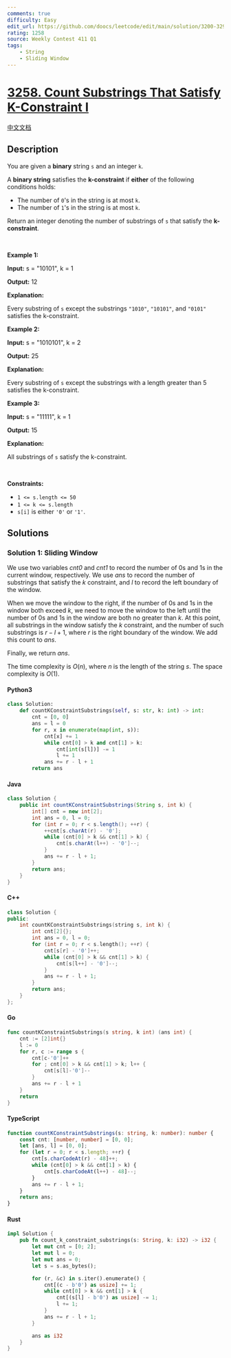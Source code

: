```yaml
---
comments: true
difficulty: Easy
edit_url: https://github.com/doocs/leetcode/edit/main/solution/3200-3299/3258.Count%20Substrings%20That%20Satisfy%20K-Constraint%20I/README_EN.md
rating: 1258
source: Weekly Contest 411 Q1
tags:
    - String
    - Sliding Window
---
```


<!-- problem:start -->

# [3258. Count Substrings That Satisfy K-Constraint I](https://leetcode.com/problems/count-substrings-that-satisfy-k-constraint-i)

[中文文档](/solution/3200-3299/3258.Count%20Substrings%20That%20Satisfy%20K-Constraint%20I/README.md)

## Description

<!-- description:start -->

<p>You are given a <strong>binary</strong> string <code>s</code> and an integer <code>k</code>.</p>

<p>A <strong>binary string</strong> satisfies the <strong>k-constraint</strong> if <strong>either</strong> of the following conditions holds:</p>

<ul>
	<li>The number of <code>0</code>&#39;s in the string is at most <code>k</code>.</li>
	<li>The number of <code>1</code>&#39;s in the string is at most <code>k</code>.</li>
</ul>

<p>Return an integer denoting the number of <span data-keyword="substring-nonempty">substrings</span> of <code>s</code> that satisfy the <strong>k-constraint</strong>.</p>

<p>&nbsp;</p>
<p><strong class="example">Example 1:</strong></p>

<div class="example-block">
<p><strong>Input:</strong> <span class="example-io">s = &quot;10101&quot;, k = 1</span></p>

<p><strong>Output:</strong> <span class="example-io">12</span></p>

<p><strong>Explanation:</strong></p>

<p>Every substring of <code>s</code> except the substrings <code>&quot;1010&quot;</code>, <code>&quot;10101&quot;</code>, and <code>&quot;0101&quot;</code> satisfies the k-constraint.</p>
</div>

<p><strong class="example">Example 2:</strong></p>

<div class="example-block">
<p><strong>Input:</strong> <span class="example-io">s = &quot;1010101&quot;, k = 2</span></p>

<p><strong>Output:</strong> <span class="example-io">25</span></p>

<p><strong>Explanation:</strong></p>

<p>Every substring of <code>s</code> except the substrings with a length greater than 5 satisfies the k-constraint.</p>
</div>

<p><strong class="example">Example 3:</strong></p>

<div class="example-block">
<p><strong>Input:</strong> <span class="example-io">s = &quot;11111&quot;, k = 1</span></p>

<p><strong>Output:</strong> <span class="example-io">15</span></p>

<p><strong>Explanation:</strong></p>

<p>All substrings of <code>s</code> satisfy the k-constraint.</p>
</div>

<p>&nbsp;</p>
<p><strong>Constraints:</strong></p>

<ul>
	<li><code>1 &lt;= s.length &lt;= 50 </code></li>
	<li><code>1 &lt;= k &lt;= s.length</code></li>
	<li><code>s[i]</code> is either <code>&#39;0&#39;</code> or <code>&#39;1&#39;</code>.</li>
</ul>

<!-- description:end -->

## Solutions

<!-- solution:start -->

### Solution 1: Sliding Window

We use two variables $\textit{cnt0}$ and $\textit{cnt1}$ to record the number of $0$s and $1$s in the current window, respectively. We use $\textit{ans}$ to record the number of substrings that satisfy the $k$ constraint, and $l$ to record the left boundary of the window.

When we move the window to the right, if the number of $0$s and $1$s in the window both exceed $k$, we need to move the window to the left until the number of $0$s and $1$s in the window are both no greater than $k$. At this point, all substrings in the window satisfy the $k$ constraint, and the number of such substrings is $r - l + 1$, where $r$ is the right boundary of the window. We add this count to $\textit{ans}$.

Finally, we return $\textit{ans}$.

The time complexity is $O(n)$, where $n$ is the length of the string $s$. The space complexity is $O(1)$.

<!-- tabs:start -->

#### Python3

```python
class Solution:
    def countKConstraintSubstrings(self, s: str, k: int) -> int:
        cnt = [0, 0]
        ans = l = 0
        for r, x in enumerate(map(int, s)):
            cnt[x] += 1
            while cnt[0] > k and cnt[1] > k:
                cnt[int(s[l])] -= 1
                l += 1
            ans += r - l + 1
        return ans
```

#### Java

```java
class Solution {
    public int countKConstraintSubstrings(String s, int k) {
        int[] cnt = new int[2];
        int ans = 0, l = 0;
        for (int r = 0; r < s.length(); ++r) {
            ++cnt[s.charAt(r) - '0'];
            while (cnt[0] > k && cnt[1] > k) {
                cnt[s.charAt(l++) - '0']--;
            }
            ans += r - l + 1;
        }
        return ans;
    }
}
```

#### C++

```cpp
class Solution {
public:
    int countKConstraintSubstrings(string s, int k) {
        int cnt[2]{};
        int ans = 0, l = 0;
        for (int r = 0; r < s.length(); ++r) {
            cnt[s[r] - '0']++;
            while (cnt[0] > k && cnt[1] > k) {
                cnt[s[l++] - '0']--;
            }
            ans += r - l + 1;
        }
        return ans;
    }
};
```

#### Go

```go
func countKConstraintSubstrings(s string, k int) (ans int) {
	cnt := [2]int{}
	l := 0
	for r, c := range s {
		cnt[c-'0']++
		for ; cnt[0] > k && cnt[1] > k; l++ {
			cnt[s[l]-'0']--
		}
		ans += r - l + 1
	}
	return
}
```

#### TypeScript

```ts
function countKConstraintSubstrings(s: string, k: number): number {
    const cnt: [number, number] = [0, 0];
    let [ans, l] = [0, 0];
    for (let r = 0; r < s.length; ++r) {
        cnt[s.charCodeAt(r) - 48]++;
        while (cnt[0] > k && cnt[1] > k) {
            cnt[s.charCodeAt(l++) - 48]--;
        }
        ans += r - l + 1;
    }
    return ans;
}
```

#### Rust

```rust
impl Solution {
    pub fn count_k_constraint_substrings(s: String, k: i32) -> i32 {
        let mut cnt = [0; 2];
        let mut l = 0;
        let mut ans = 0;
        let s = s.as_bytes();

        for (r, &c) in s.iter().enumerate() {
            cnt[(c - b'0') as usize] += 1;
            while cnt[0] > k && cnt[1] > k {
                cnt[(s[l] - b'0') as usize] -= 1;
                l += 1;
            }
            ans += r - l + 1;
        }

        ans as i32
    }
}
```

<!-- tabs:end -->

<!-- solution:end -->

<!-- problem:end -->
